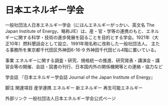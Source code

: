 # 日本エネルギー学会

一般社団法人日本エネルギー学会（にほんエネルギーがっかい、英文名 The Japan Institute of Energy、略称JlE）は、産・官・学等の連携のもと、エネルギーに関する科学・技術の進歩発展を図ることを目的とする学会。1921年（大正10年）燃料懇話会として設立、1991年現名称に改称した一般社団法人。
主たる事務所を東京都千代田区外神田6-16-9 外神田千代田ビル4階に置いている。

事業
エネルギーに関する調査・研究、規格統一の推進、研究発表・講演会・講習会等の開催、会誌・図書の刊行、日本国内外の関係機関等との連絡・協力など

学会誌
『日本エネルギー学会誌 Journal of the Japan Institute of Energy』

脚注
関連項目
産学連携
エネルギー
新エネルギー
再生可能エネルギー

外部リンク
一般社団法人日本エネルギー学会公式ページ